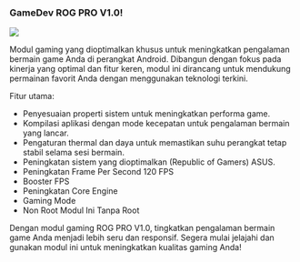 ### GameDev ROG PRO V1.0!
![](image.png)

Modul gaming yang dioptimalkan khusus untuk meningkatkan pengalaman bermain game Anda di perangkat Android. Dibangun dengan fokus pada kinerja yang optimal dan fitur keren, modul ini dirancang untuk mendukung permainan favorit Anda dengan menggunakan teknologi terkini.

Fitur utama:
- Penyesuaian properti sistem untuk meningkatkan performa game.
- Kompilasi aplikasi dengan mode kecepatan untuk pengalaman bermain yang lancar.
- Pengaturan thermal dan daya untuk memastikan suhu perangkat tetap stabil selama sesi bermain.
- Peningkatan sistem yang dioptimalkan (Republic of Gamers) ASUS.
- Peningkatan Frame Per Second 120 FPS
- Booster FPS
- Peningkatan Core Engine
- Gaming Mode 
- Non Root Modul Ini Tanpa Root

Dengan modul gaming ROG PRO V1.0, tingkatkan pengalaman bermain game Anda menjadi lebih seru dan responsif. Segera mulai jelajahi dan gunakan modul ini untuk meningkatkan kualitas gaming Anda!
